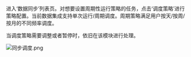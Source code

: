 进入‘数据同步’列表页。对想要设置周期性运行策略的任务，点击‘调度策略’进行策略配置。当前数据集成支持单次运行/周期调度。周期策略满足用户按天/按周/按月的不同频率调度。

当调度策略需要调整或者暂停时，依旧在该模块进行处理。

![同步调度.png](https://img1.jcloudcs.com/cms/adef2d42-582e-4ce2-95aa-a00ea19cc6ae20180524142930.png)